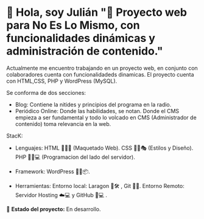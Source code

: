 # 👋 Hola, soy Julián  "🚀 Proyecto web para No Es Lo Mismo, con funcionalidades dinámicas y administración de contenido."

Actualmente me encuentro trabajando en un proyecto web, en conjunto con colaboradores cuenta con funcionalidadeds dinamicas. 
El proyecto cuenta con HTML,CSS, PHP y WordPress (MySQL). 

Se conforma de dos secciones: 
- Blog: Contiene la nitides y principios del programa en la radio. 
- Periódico Online: Donde las habilidades, se notan. Donde el CMS empieza a ser fundamental y todo lo volcado en CMS (Administrador de contenido) toma relevancia en la web. 

StacK: 
- Lenguajes:
    HTML 📄🌟🔤 (Maquetado Web).
    CSS 🎨✨🎭 (Estilos y Diseño).
    PHP 🐘📜💻 (Programacion del lado del servidor).
    
- Framework:
    WordPress 📝🌐📦.
  
- Herramientas:
    Entorno local: Laragon 🚀🛠️ , Git 🌲🌀.
    Entorno Remoto: Servidor Hosting ☁️💻 y GitHub 🐙💻 .


🚧 **Estado del proyecto:** En desarrollo.   

